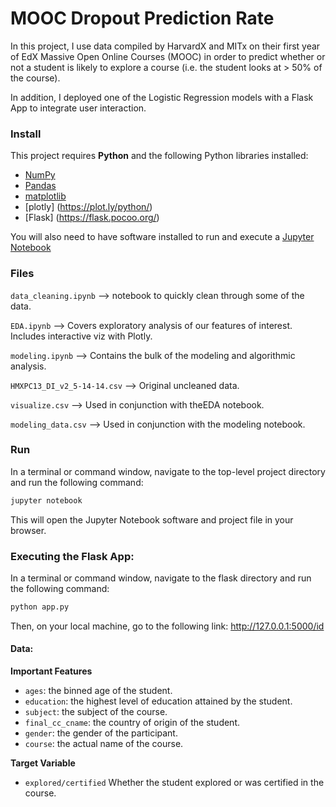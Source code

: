 # MOOC Dropout Prediction Rate


In this project, I use data compiled by HarvardX and MITx on their first year of EdX Massive Open Online Courses (MOOC) in 
order to predict whether or not a student is likely to explore a course (i.e. the student looks at > 50% of the course).

In addition, I deployed one of the Logistic Regression models with a Flask App to integrate user interaction.

### Install

This project requires **Python** and the following Python libraries installed:

- [NumPy](http://www.numpy.org/)
- [Pandas](http://pandas.pydata.org/)
- [matplotlib](http://matplotlib.org/)
- [plotly] (https://plot.ly/python/)
- [Flask]     (https://flask.pocoo.org/)

You will also need to have software installed to run and execute a [Jupyter Notebook](http://ipython.org/notebook.html)


### Files

`data_cleaning.ipynb` --> notebook to quickly clean through some of the data.  

`EDA.ipynb` --> Covers exploratory analysis of our features of interest. Includes interactive viz with Plotly. 

`modeling.ipynb` --> Contains the bulk of the modeling and algorithmic analysis. 

`HMXPC13_DI_v2_5-14-14.csv` --> Original uncleaned data. 

`visualize.csv` --> Used in conjunction with theEDA notebook. 

`modeling_data.csv` --> Used in conjunction with the modeling notebook. 


### Run

In a terminal or command window, navigate to the top-level project directory and run the following command:


```bash
jupyter notebook
```

This will open the Jupyter Notebook software and project file in your browser.


### Executing the Flask App:

In a terminal or command window, navigate to the flask directory and run the following command:

```bash
python app.py
```

Then, on your local machine, go to the following link: http://127.0.0.1:5000/id 

#### Data:

  
**Important Features**
- `ages`: the binned age of the student. 
- `education`: the highest level of education attained by the student. 
- `subject`: the subject of the course. 
- `final_cc_cname`: the country of origin of the student. 
- `gender`: the gender of the participant. 
- `course`: the actual name of the course. 


**Target Variable**
- `explored/certified` Whether the student explored or was certified in the course.  
